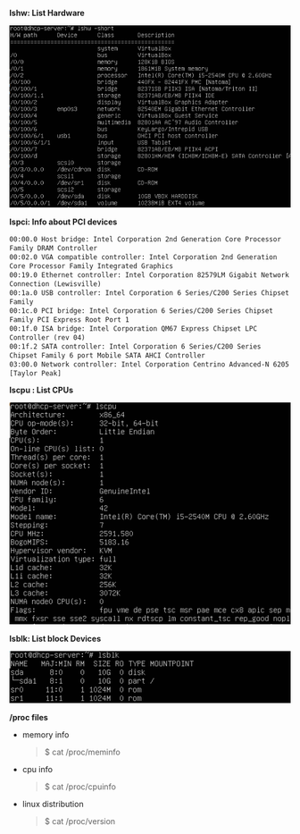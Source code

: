 
__lshw: List Hardware__

   ![](images/linux-hardware-list.png)

__lspci: Info about PCI devices__

    00:00.0 Host bridge: Intel Corporation 2nd Generation Core Processor Family DRAM Controller
    00:02.0 VGA compatible controller: Intel Corporation 2nd Generation Core Processor Family Integrated Graphics
    00:19.0 Ethernet controller: Intel Corporation 82579LM Gigabit Network Connection (Lewisville)
    00:1a.0 USB controller: Intel Corporation 6 Series/C200 Series Chipset Family
    00:1c.0 PCI bridge: Intel Corporation 6 Series/C200 Series Chipset Family PCI Express Root Port 1
    00:1f.0 ISA bridge: Intel Corporation QM67 Express Chipset LPC Controller (rev 04)
    00:1f.2 SATA controller: Intel Corporation 6 Series/C200 Series Chipset Family 6 port Mobile SATA AHCI Controller
    03:00.0 Network controller: Intel Corporation Centrino Advanced-N 6205 [Taylor Peak]


__lscpu : List CPUs__

   ![](images/linux-hardware-lscpu.png)
   
__lsblk: List block Devices__

   ![](images/linux-hardware-lsblk.png)

__/proc files__   
* memory info  
  > $ cat /proc/meminfo  

* cpu info
  >  $ cat /proc/cpuinfo

* linux distribution
  > $ cat /proc/version



